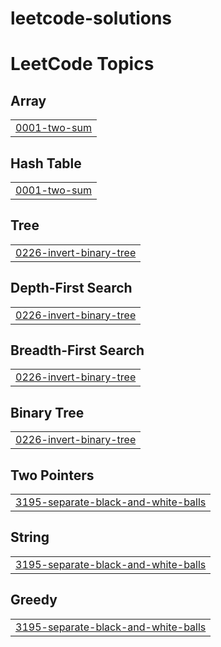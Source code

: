 # leetcode-solutions
<!---LeetCode Topics Start-->
# LeetCode Topics
## Array
|  |
| ------- |
| [0001-two-sum](https://github.com/zubairjameel/leetcode-solutions/tree/master/0001-two-sum) |
## Hash Table
|  |
| ------- |
| [0001-two-sum](https://github.com/zubairjameel/leetcode-solutions/tree/master/0001-two-sum) |
## Tree
|  |
| ------- |
| [0226-invert-binary-tree](https://github.com/zubairjameel/leetcode-solutions/tree/master/0226-invert-binary-tree) |
## Depth-First Search
|  |
| ------- |
| [0226-invert-binary-tree](https://github.com/zubairjameel/leetcode-solutions/tree/master/0226-invert-binary-tree) |
## Breadth-First Search
|  |
| ------- |
| [0226-invert-binary-tree](https://github.com/zubairjameel/leetcode-solutions/tree/master/0226-invert-binary-tree) |
## Binary Tree
|  |
| ------- |
| [0226-invert-binary-tree](https://github.com/zubairjameel/leetcode-solutions/tree/master/0226-invert-binary-tree) |
## Two Pointers
|  |
| ------- |
| [3195-separate-black-and-white-balls](https://github.com/zubairjameel/leetcode-solutions/tree/master/3195-separate-black-and-white-balls) |
## String
|  |
| ------- |
| [3195-separate-black-and-white-balls](https://github.com/zubairjameel/leetcode-solutions/tree/master/3195-separate-black-and-white-balls) |
## Greedy
|  |
| ------- |
| [3195-separate-black-and-white-balls](https://github.com/zubairjameel/leetcode-solutions/tree/master/3195-separate-black-and-white-balls) |
<!---LeetCode Topics End-->